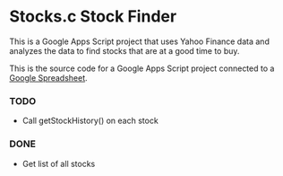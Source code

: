[Stocks.c]: "https://docs.google.com/spreadsheets/d/1LmKym1CGtdVEEe9QNJSNLMLZe8i-LHT1XLxPj3SgSkM/edit?usp=sharing" "Stocks.c"
# Stocks.c Stock Finder
This is a Google Apps Script project that uses Yahoo Finance data and analyzes the data to find stocks that are at a good time to buy.

This is the source code for a Google Apps Script project connected to a [Google Spreadsheet][Stocks.c].

### TODO
- Call getStockHistory\() on each stock

### DONE
- Get list of all stocks